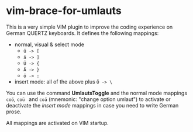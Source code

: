 # vim-brace-for-umlauts

This is a very simple VIM plugin to improve the coding experience on German QUERTZ keyboards. It defines the following mappings:

 - normal, visual & select mode 
    - ``` ü -> [ ```
    - ``` ä -> ] ```
    - ``` Ü -> { ```
    - ``` Ä -> } ```
    - ``` ö -> : ```
 - insert mode: all of the above plus ``` Ö -> \ ```

You can use the command **UmlautsToggle** and the normal mode mappings 
```coö```, ```coü ``` and ```coä``` (mnemonic: "change option umlaut") 
to activate or deactivate the *insert mode* mappings in case you need to write German prose.

All mappings are activated on VIM startup.

